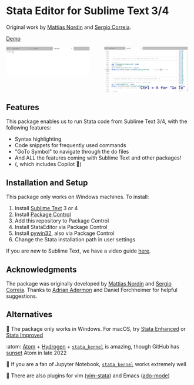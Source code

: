 Stata Editor for Sublime Text 3/4
=================================

Original work by [Mattias Nordin](http://mattiasnordin.com) and [Sergio Correia](http://scorreia.com/).

[Demo](https://harningle.github.io/StataEditor/using/#video-demo)

<div style="display:flex;">
    <img src="https://raw.githubusercontent.com/harningle/StataEditor/docs/docs/assets/images/use.gif" style="width:45%; height:45%; margin-right:20px;">
    <img src="https://raw.githubusercontent.com/harningle/StataEditor/docs/docs/assets/images/go_to.gif" style="width:45%; height:45%; margin-left:20px;">
</div>


Features
--------

This package enables us to run Stata code from Sublime Text 3/4, with the following features:

* Syntax highlighting
* Code snippets for frequently used commands
* "GoTo Symbol" to navigate through the do files
* And ALL the features coming with Sublime Text and other packages!
* (, which includes Copilot :rofl:)


Installation and Setup
----------------------

This package only works on Windows machines. To install:

1. Install [Sublime Text](https://www.sublimetext.com/) 3 or 4
1. Install [Package Control](https://stackoverflow.com/a/44441455)
1. Add this repository to Package Control
1. Install StataEditor via Package Control
1. Install [pywin32](https://github.com/SublimeText/Pywin32), also via Package Control
1. Change the Stata installation path in user settings

If you are new to Sublime Text, we have a video guide [here](https://harningle.github.io/StataEditor/config/#video-tutorial).


Acknowledgments
---------------
The package was originally developed by [Mattias Nordin](http://mattiasnordin.com) and [Sergio Correia](http://scorreia.com/). Thanks to [Adrian Adermon](https://www.adrianadermon.com/) and Daniel Forchheimer for helpful suggestions.


Alternatives
------------

:green_apple: The package only works in Windows. For macOS, try [Stata Enhanced](https://github.com/andrewheiss/SublimeStataEnhanced) or [Stata Improved](https://github.com/zizhongyan/StataImproved)

:atom: [Atom](https://github.com/atom/atom) + [Hydrogen](https://github.com/nteract/hydrogen) + [`stata_kernel`](https://github.com/kylebarron/stata_kernel) is amazing, though GitHub has [sunset](https://github.blog/2022-06-08-sunsetting-atom/) Atom in late 2022

:notebook: If you are a fan of Jupyter Notebook, [`stata_kernel`](https://github.com/kylebarron/stata_kernel) works extremely well

:memo: There are also plugins for vim ([vim-stata](https://github.com/zizhongyan/vim-stata/)) and Emacs ([ado-mode](https://github.com/louabill/ado-mode))